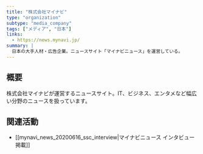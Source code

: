 ```yaml
---
title: "株式会社マイナビ"
type: "organization"
subtype: "media_company"
tags: ["メディア", "日本"]
links:
  - https://news.mynavi.jp/
summary: |
  日本の大手人材・広告企業。ニュースサイト「マイナビニュース」を運営している。
---
```

## 概要
株式会社マイナビが運営するニュースサイト。IT、ビジネス、エンタメなど幅広い分野のニュースを扱っています。

## 関連活動
- [[mynavi_news_20200616_ssc_interview|マイナビニュース インタビュー掲載]]
